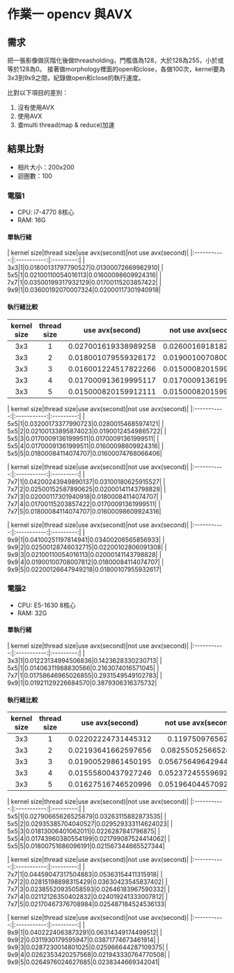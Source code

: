 # 作業一 opencv 與AVX

##  需求
把一張影像做灰階化後做threasholding，門檻值為128，大於128為255，小於或等於128為0。
接著做morphology裡面的open和close，各做100次，kernel要為3x3到9x9之間，紀錄做open和close的執行速度。

比對以下項目的差別：
1. 沒有使用AVX
2. 使用AVX
3. 查multi thread(map & reduce)加速

## 結果比對
- 相片大小：200x200
- 迴圈數：100

### 電腦1
- CPU: i7-4770 8核心
- RAM: 16G

#### 單執行緒
| kernel size|thread size|use avx(second)|not use avx(second)|
|:-----------:|:-----------:|:---------:|
| 3x3|1|0.01800131797790527|0.01300072669982910|
| 5x5|1|0.02100110054016113|0.01600098609924316|
| 7x7|1|0.03500199317932129|0.01700115203857422|
| 9x9|1|0.03600192070007324|0.02000117301940918|

#### 執行緒比較

| kernel size|thread size|use avx(second)|not use avx(second)|
|:-----------:|:-----------:|:---------:|:---------:|
| 3x3|1|0.027001619338989258|0.02600169181823730|
| 3x3|2|0.018001079559326172|0.01900100708007812|
| 3x3|3|0.016001224517822266|0.01500082015991211|
| 3x3|4|0.017000913619995117|0.01700091361999511|
| 3x3|5|0.015000820159912111|0.01500082015991211|

| kernel size|thread size|use avx(second)|not use avx(second)|
|:-----------:|:-----------:|:---------:|
| 5x5|1|0.03200173377990723|0.02800154685974121|
| 5x5|2|0.02100133895874023|0.01900124549865722|
| 5x5|3|0.01700091361999511|0.01700091361999511|
| 5x5|4|0.01700091361999511|0.01600098609924316|
| 5x5|5|0.01800084114074707|0.01600074768066406|

| kernel size|thread size|use avx(second)|not use avx(second)|
|:-----------:|:-----------:|:---------:|
| 7x7|1|0.04200243949890137|0.03100180625915527|
| 7x7|2|0.02500152587890625|0.02000141143798828|
| 7x7|3|0.02000117301940918|0.01800084114074707|
| 7x7|4|0.01700115203857422|0.01700091361999511|
| 7x7|5|0.01800084114074707|0.01600098609924316|

| kernel size|thread size|use avx(second)|not use avx(second)|
|:-----------:|:-----------:|:---------:|
| 9x9|1|0.04100251197814941|0.03400206565856933|
| 9x9|2|0.02500128746032715|0.02200102806091308|
| 9x9|3|0.02100110054016113|0.02000141143798828|
| 9x9|4|0.01900100708007812|0.01800084114074707|
| 9x9|5|0.02200126647949218|0.01800107955932617|

### 電腦2
- CPU: E5-1630 8核心
- RAM: 32G

#### 單執行緒
| kernel size|thread size|use avx(second)|not use avx(second)|
|:-----------:|:-----------:|:---------:|
| 3x3|1|0.01223134994506836|0.1423628330230713|
| 5x5|1|0.01406311988830566|0.2163074016571045|
| 7x7|1|0.01758646965026855|0.2931549549102783|
| 9x9|1|0.01921129226684570|0.3879306316375732|

#### 執行緒比較

| kernel size|thread size|use avx(second)|not use avx(second)|
|:-----------:|:-----------:|:---------:|:---------:|
| 3x3|1|0.02202224731445312|0.1197509765625|
| 3x3|2|0.02193641662597656|0.0825505256652832|
| 3x3|3|0.01900529861450195|0.05675649642944336|
| 3x3|4|0.01555800437927246|0.05237245559692383|
| 3x3|5|0.01627516746520996|0.05196404457092285|

| kernel size|thread size|use avx(second)|not use avx(second)|
|:-----------:|:-----------:|:---------:|
| 5x5|1|0.02790665626525879|0.03263115882873535|
| 5x5|2|0.02935385704040527|0.029529333114624023|
| 5x5|3|0.01813006401062011|0.0226287841796875|
| 5x5|4|0.01743960380554199|0.021799087524414062|
| 5x5|5|0.01800751686096191|0.021567344665527344|

| kernel size|thread size|use avx(second)|not use avx(second)|
|:-----------:|:-----------:|:---------:|
| 7x7|1|0.04459047317504883|0.05363154411315918|
| 7x7|2|0.02815198898315429|0.03630423545837402|
| 7x7|3|0.02385520935058593|0.02646183967590332|
| 7x7|4|0.02112126350402832|0.024019241333007812|
| 7x7|5|0.02170467376708984|0.025487184524536133|

| kernel size|thread size|use avx(second)|not use avx(second)|
|:-----------:|:-----------:|:---------:|
| 9x9|1|0.0402224063873291|0.06314349174499512|
| 9x9|2|0.0311930179595947|0.03871774673461914|
| 9x9|3|0.0287230014801025|0.025966644287109375|
| 9x9|4|0.0262353420257568|0.021943330764770508|
| 9x9|5|0.0264976024627685|0.0238344669342041|